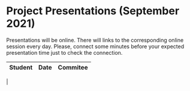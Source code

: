 # Project Presentations (September 2021)

Presentations will be online. There will links to the corresponding online session every day. 
Please, connect some minutes before your expected presentation time just to check the connection.

| Student   |     Date | Commitee | 
|----------|:---------:| :---------: |
|
